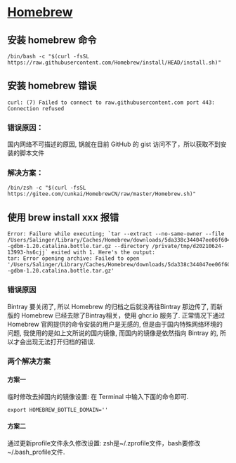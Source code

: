
# [Homebrew](https://brew.sh/index_zh-cn)

## 安装 homebrew 命令
```shell
/bin/bash -c "$(curl -fsSL https://raw.githubusercontent.com/Homebrew/install/HEAD/install.sh)"
```

## 安装 homebrew 错误

```
curl: (7) Failed to connect to raw.githubusercontent.com port 443: Connection refused
```

### 错误原因：

国内网络不可描述的原因, 锅就在目前 GitHub 的 gist 访问不了，所以获取不到安装的脚本文件

### 解决方案：

```shell
/bin/zsh -c "$(curl -fsSL https://gitee.com/cunkai/HomebrewCN/raw/master/Homebrew.sh)"
```

## 使用 brew install xxx 报错


```shell
Error: Failure while executing; `tar --extract --no-same-owner --file /Users/Salinger/Library/Caches/Homebrew/downloads/5da338c344047ee06f60495e7def31345483e10f19246aad74dca7f5dcea962d--gdbm-1.20.catalina.bottle.tar.gz --directory /private/tmp/d20210624-13993-hs6cjj` exited with 1. Here's the output:
tar: Error opening archive: Failed to open '/Users/Salinger/Library/Caches/Homebrew/downloads/5da338c344047ee06f60495e7def31345483e10f19246aad74dca7f5dcea962d--gdbm-1.20.catalina.bottle.tar.gz'
```
### 错误原因
Bintray 要关闭了, 所以 Homebrew 的归档之后就没再往Bintray 那边传了, 而新版的 Homebrew 已经去除了Bintray相关，使用 ghcr.io 服务了.
正常情况下通过 Homebrew 官网提供的命令安装的用户是无感的, 但是由于国内特殊网络环境的问题, 我使用的是如上文所说的国内镜像, 而国内的镜像是依然指向 Bintray 的, 所以才会出现无法打开归档的错误. 

### 两个解决方案
#### 方案一
临时修改去掉国内的镜像设置: 在 Terminal 中输入下面的命令即可.
```shell
export HOMEBREW_BOTTLE_DOMAIN=''
```
#### 方案二

通过更新profile文件永久修改设置: zsh是~/.zprofile文件，bash要修改~/.bash_profile文件.
